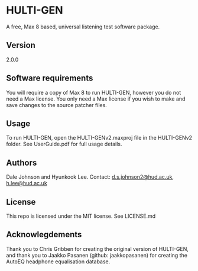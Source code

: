 # HULTI-GEN
A free, Max 8 based, universal listening test software package.

## Version
2.0.0

## Software requirements
You will require a copy of Max 8 to run HULTI-GEN, however you do not need a Max license.
You only need a Max license if you wish to make and save changes to the source patcher files.

## Usage
To run HULTI-GEN, open the HULTI-GENv2.maxproj file in the HULTI-GENv2 folder. See UserGuide.pdf for full usage details.

## Authors
Dale Johnson and Hyunkook Lee.
Contact: d.s.johnson2@hud.ac.uk, h.lee@hud.ac.uk

## License
This repo is licensed under the MIT license.
See LICENSE.md

## Acknowlegdements
Thank you to Chris Gribben for creating the original version of HULTI-GEN, and thank you to Jaakko Pasanen (github: jaakkopasanen) for creating the AutoEQ headphone equalisation database.
